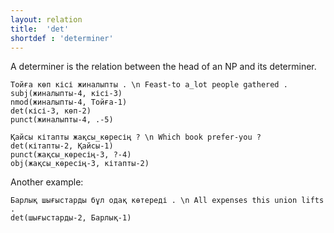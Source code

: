 ```yaml
---
layout: relation
title:  'det'
shortdef : 'determiner'
---
```


A determiner is the relation between the head of an NP and its determiner. 

~~~ sdparse
Тойға көп кісі жиналыпты . \n Feast-to a_lot people gathered .
subj(жиналыпты-4, кісі-3)
nmod(жиналыпты-4, Тойға-1)
det(кісі-3, көп-2)
punct(жиналыпты-4, .-5)
~~~

~~~ sdparse
Қайсы кітапты жақсы_көресің ? \n Which book prefer-you ?
det(кітапты-2, Қайсы-1)
punct(жақсы_көресің-3, ?-4)
obj(жақсы_көресің-3, кітапты-2)
~~~

Another example:

~~~ sdparse
Барлық шығыстарды бұл одақ көтереді . \n All expenses this union lifts .
det(шығыстарды-2, Барлық-1)
~~~
<!-- Interlanguage links updated Út zář 29 20:31:50 CEST 2020 -->
